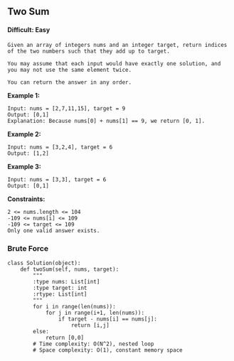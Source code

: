 ## Two Sum

#### Difficult: Easy

```
Given an array of integers nums and an integer target, return indices of the two numbers such that they add up to target.

You may assume that each input would have exactly one solution, and you may not use the same element twice.

You can return the answer in any order.
```

__Example 1:__
```
Input: nums = [2,7,11,15], target = 9
Output: [0,1]
Explanation: Because nums[0] + nums[1] == 9, we return [0, 1].
```

__Example 2:__
```
Input: nums = [3,2,4], target = 6
Output: [1,2]
```

__Example 3:__
```
Input: nums = [3,3], target = 6
Output: [0,1]
```

__Constraints:__
```
2 <= nums.length <= 104
-109 <= nums[i] <= 109
-109 <= target <= 109
Only one valid answer exists.
```

### Brute Force

```{Python}
class Solution(object):
    def twoSum(self, nums, target):
        """
        :type nums: List[int]
        :type target: int
        :rtype: List[int]
        """
        for i in range(len(nums)):
            for j in range(i+1, len(nums)):
                if target - nums[i] == nums[j]:
                    return [i,j]
        else:
            return [0,0]
        # Time complexity: O(N^2), nested loop
        # Space complexity: O(1), constant memory space
 ```       
        
